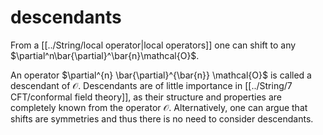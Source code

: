 # descendants
From a [[../String/local operator|local operators]] one can shift to any $\partial^n\bar{\partial}^\bar{n}\mathcal{O}$.

An operator $\partial^{n} \bar{\partial}^{\bar{n}} \mathcal{O}$ is called a descendant of $\mathcal{O}$. Descendants are of little importance in [[../String/7 CFT/conformal field theory]], as their structure and properties are completely known from the operator $\mathcal{O}$. Alternatively, one can argue that shifts are symmetries and thus there is no need to consider descendants.